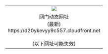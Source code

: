 ﻿<table>
  <tr></tr>
  <tr><td colspan=2 align=center><img src="https://d20ykevyy9c557.cloudfront.net/Up/oGate.jpg" /></td></tr>
  <tr><td colspan=2 align=center>网门动态网址<br/>(最新)
<br>https://d20ykevyy9c557.cloudfront.net
<br/><br/>(以下网址可能失效)
    </td>
  </tr>
</table>

